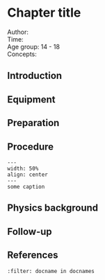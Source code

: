 

# Chapter title


Author:     \
Time:	  	\
Age group:	14 - 18\
Concepts:	

## Introduction

## Equipment

## Preparation

## Procedure

```{figure} demo37_figure1.jpeg
---
width: 50%
align: center
---
some caption
```

## Physics background

## Follow-up

## References
```{bibliography}
:filter: docname in docnames
```